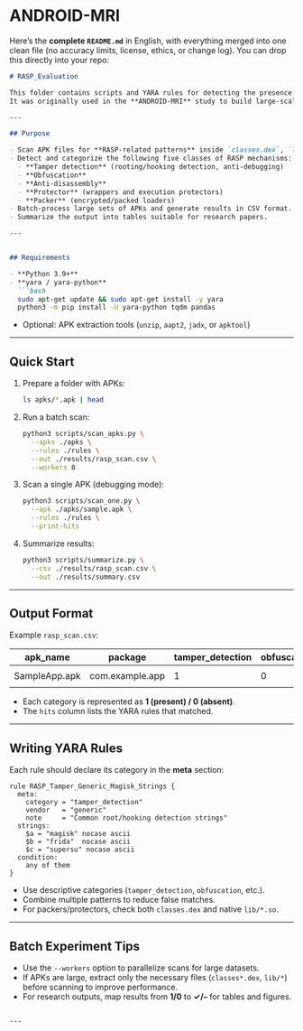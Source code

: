 # ANDROID-MRI

Here’s the **complete `README.md`** in English, with everything merged into one clean file (no accuracy limits, license, ethics, or change log). You can drop this directly into your repo:

```markdown
# RASP_Evaluation

This folder contains scripts and YARA rules for detecting the presence of **Runtime Application Self-Protection (RASP)** mechanisms in Android apps.  
It was originally used in the **ANDROID-MRI** study to build large-scale measurements of RASP prevalence and analyze its effectiveness.

---

## Purpose

- Scan APK files for **RASP-related patterns** inside `classes.dex`, `lib/*.so`, and `assets/*`.
- Detect and categorize the following five classes of RASP mechanisms:
  - **Tamper detection** (rooting/hooking detection, anti-debugging)
  - **Obfuscation**
  - **Anti-disassembly**
  - **Protector** (wrappers and execution protectors)
  - **Packer** (encrypted/packed loaders)
- Batch-process large sets of APKs and generate results in CSV format.
- Summarize the output into tables suitable for research papers.

---


## Requirements

- **Python 3.9+**
- **yara / yara-python**
  ```bash
  sudo apt-get update && sudo apt-get install -y yara
  python3 -m pip install -U yara-python tqdm pandas
````

* Optional: APK extraction tools (`unzip`, `aapt2`, `jadx`, or `apktool`)

---

## Quick Start

1. Prepare a folder with APKs:

   ```bash
   ls apks/*.apk | head
   ```

2. Run a batch scan:

   ```bash
   python3 scripts/scan_apks.py \
     --apks ./apks \
     --rules ./rules \
     --out ./results/rasp_scan.csv \
     --workers 8
   ```

3. Scan a single APK (debugging mode):

   ```bash
   python3 scripts/scan_one.py \
     --apk ./apks/sample.apk \
     --rules ./rules \
     --print-hits
   ```

4. Summarize results:

   ```bash
   python3 scripts/summarize.py \
     --csv ./results/rasp_scan.csv \
     --out ./results/summary.csv
   ```

---

## Output Format

Example `rasp_scan.csv`:

| apk\_name     | package         | tamper\_detection | obfuscation | anti\_disassembly | protector | packer | hits                                          |
| ------------- | --------------- | ----------------- | ----------- | ----------------- | --------- | ------ | --------------------------------------------- |
| SampleApp.apk | com.example.app | 1                 | 0           | 1                 | 0         | 0      | `tamper/generic_rule1; anti_disasm/some_rule` |

* Each category is represented as **1 (present) / 0 (absent)**.
* The `hits` column lists the YARA rules that matched.

---

## Writing YARA Rules

Each rule should declare its category in the **meta** section:

```yara
rule RASP_Tamper_Generic_Magisk_Strings {
  meta:
    category = "tamper_detection"
    vendor   = "generic"
    note     = "Common root/hooking detection strings"
  strings:
    $a = "magisk" nocase ascii
    $b = "frida"  nocase ascii
    $c = "supersu" nocase ascii
  condition:
    any of them
}
```

* Use descriptive categories (`tamper_detection`, `obfuscation`, etc.).
* Combine multiple patterns to reduce false matches.
* For packers/protectors, check both `classes.dex` and native `lib/*.so`.

---

## Batch Experiment Tips

* Use the `--workers` option to parallelize scans for large datasets.
* If APKs are large, extract only the necessary files (`classes*.dex`, `lib/*`) before scanning to improve performance.
* For research outputs, map results from **1/0** to **✓/–** for tables and figures.

```

---

